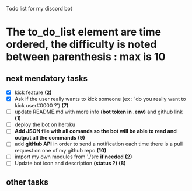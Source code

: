 Todo list for my discord bot

# The to_do_list element are time ordered, the difficulty is noted between parenthesis : max is 10

## next mendatory tasks
- [x] kick feature __(2)__
- [x] Ask if the user really wants to kick someone (ex : 'do you really want to kick user#0000 ?') __(7)__
- [ ] update README.md with more info **(bot token in .env)** and github link __(1)__
- [ ] deploy the bot on heroku
- [ ] **Add JSON file with all comands so the bot will be able to read and output all the commands** __(9)__
- [ ] add **gitHub API** in order to send a notification each time there is a pull request on one of my github repo __(10)__
- [ ] import my own modules from './src __if needed__ __(2)__
- [ ] Update bot icon and description **(status ?)** __(8)__

## other tasks
